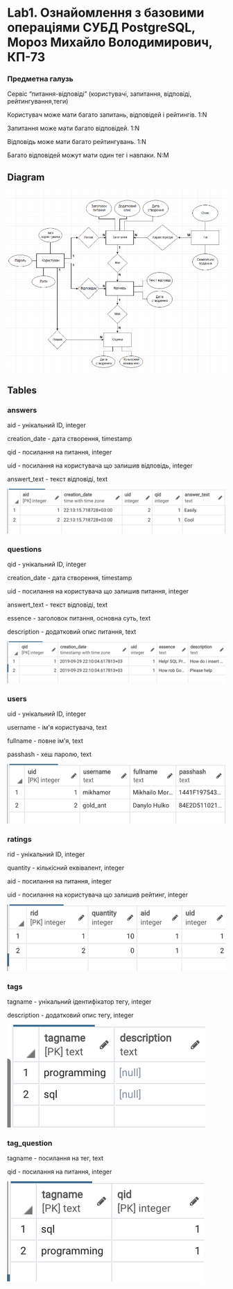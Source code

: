 # Lab1. Ознайомлення з базовими операціями СУБД PostgreSQL, Мороз Михайло Володимирович, КП-73

### Предметна галузь
Сервіс “питання-відповіді” (користувачі, запитання, відповіді, рейтингування,теги)

Користувач може мати багато запитань, відповідей і рейтингів. 1:N
 
Запитання може мати багато відповідей. 1:N

Відповідь може мати багато рейтингувань. 1:N

Багато відповідей можут мати один тег і навпаки. N:M

## Diagram

![Diagram](https://raw.githubusercontent.com/mihamor/kpi_bd/master/db.png)

## Tables

### answers

aid - унікальний ID, integer

creation_date - дата створення, timestamp

qid - посилання на питання, integer

uid - посилання на користувачa що залишив відповідь, integer

answert_text - текст відповіді, text

![answers](https://raw.githubusercontent.com/mihamor/kpi_bd/master/answers.png)

### questions

qid - унікальний ID, integer

creation_date - дата створення, timestamp

uid - посилання на користувачa що залишив питання, integer

answert_text - текст відповіді, text

essence - заголовок питання, основна суть, text

description - додатковий опис питання, text

![questions](https://raw.githubusercontent.com/mihamor/kpi_bd/master/questions.png)

### users

uid - унікальний ID, integer

username - ім'я користувача, text

fullname - повне ім'я, text

passhash - хеш паролю, text

![users](https://raw.githubusercontent.com/mihamor/kpi_bd/master/users.png)

### ratings

rid - унікальний ID, integer

quantity - кількісний еквівалент, integer

aid - посилання на питання, integer

uid - посилання на користувача що залишив рейтинг, integer

![ratings](https://raw.githubusercontent.com/mihamor/kpi_bd/master/ratings.png)

### tags

tagname - унікальний ідентифікатор тегу, integer

description - додатковий опис тегy, integer

![tags](https://raw.githubusercontent.com/mihamor/kpi_bd/master/tags.png)

### tag_question

tagname - посилання на тег, text

qid - посилання на питання, integer

![tag_question](https://raw.githubusercontent.com/mihamor/kpi_bd/master/tag_question.png)
